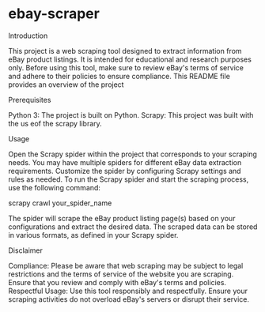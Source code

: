 # ebay-scraper

Introduction

This project is a web scraping tool designed to extract information from eBay product listings. It is intended for educational and research purposes only. Before using this tool, make sure to review eBay's terms of service and adhere to their policies to ensure compliance. This README file provides an overview of the project

Prerequisites

Python 3: The project is built on Python.
Scrapy: This project was built with the us eof the scrapy library.

Usage

Open the Scrapy spider within the project that corresponds to your scraping needs. You may have multiple spiders for different eBay data extraction requirements.
Customize the spider by configuring Scrapy settings and rules as needed.
To run the Scrapy spider and start the scraping process, use the following command:

scrapy crawl your_spider_name

The spider will scrape the eBay product listing page(s) based on your configurations and extract the desired data. The scraped data can be stored in various formats, as defined in your Scrapy spider.

Disclaimer

Compliance: Please be aware that web scraping may be subject to legal restrictions and the terms of service of the website you are scraping. Ensure that you review and comply with eBay's terms and policies.
Respectful Usage: Use this tool responsibly and respectfully. Ensure your scraping activities do not overload eBay's servers or disrupt their service.
